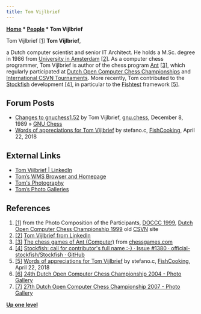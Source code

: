 ```yaml
---
title: Tom Vijlbrief
---
```

**[Home](Home "Home") \* [People](People "People") \* Tom Vijlbrief**



 [](http://old.csvn.nl/pics/part.jpg) Tom Vijlbrief <a id="cite-note-1" href="#cite-ref-1">[1]</a> 
**Tom Vijlbrief**,  

a Dutch computer scientist and senior IT Architect. He holds a M.Sc. degree in 1986 from [University in Amsterdam](https://en.wikipedia.org/wiki/University_of_Amsterdam) <a id="cite-note-2" href="#cite-ref-2">[2]</a>. As a computer chess programmer, Tom Vijlbrief is author of the chess program [Ant](Ant "Ant") <a id="cite-note-3" href="#cite-ref-3">[3]</a>, which regularly participated at [Dutch Open Computer Chess Championships](Dutch_Open_Computer_Chess_Championship "Dutch Open Computer Chess Championship") and [International CSVN Tournaments](International_CSVN_Tournament "International CSVN Tournament"). 
More recently, Tom contributed to the [Stockfish](Stockfish "Stockfish") development <a id="cite-note-4" href="#cite-ref-4">[4]</a>, in particular to the [Fishtest](Stockfish#Fishtest "Stockfish") framework <a id="cite-note-5" href="#cite-ref-5">[5]</a>.



## Forum Posts


* [Changes to gnuchess1.52](http://groups.google.com/group/gnu.chess/browse_frm/thread/b6421a28fcffea8b) by Tom Vijlbrief, [gnu.chess](Computer_Chess_Forums "Computer Chess Forums"), December 8, 1989 » [GNU Chess](GNU_Chess "GNU Chess")
* [Words of appreciations for Tom Vijlbrief](https://groups.google.com/d/msg/fishcooking/X-VnH3XqJtI/1oNnwtk-DAAJ) by stefano.c, [FishCooking](Computer_Chess_Forums "Computer Chess Forums"), April 22, 2018


## External Links


* [Tom Vijlbrief | LinkedIn](https://www.linkedin.com/in/tom-vijlbrief-39373b9/)
* [Tom’s WMS Browser and Homepage](http://www.v7f.eu/)
* [Tom's Photography](http://tomtor.blogspot.com/)
* [Tom’s Photo Galleries](http://www.xs4all.nl/%7Etomv/galleries/)


## References


1. <a id="cite-ref-1" href="#cite-note-1">[1]</a> from the Photo Composition of the Participants, [DOCCC 1999](DOCCC_1999 "DOCCC 1999"), [Dutch Open Computer Chess Championship 1999](http://old.csvn.nl/docc99.html) old [CSVN](CSVN "CSVN") site
2. <a id="cite-ref-2" href="#cite-note-2">[2]</a> [Tom Vijlbrief from LinkedIn](http://nl.linkedin.com/pub/tom-vijlbrief/9/73b/393)
3. <a id="cite-ref-3" href="#cite-note-3">[3]</a> [The chess games of Ant (Computer)](http://www.chessgames.com/perl/chessplayer?pid=103281) from [chessgames.com](http://www.chessgames.com/index.html)
4. <a id="cite-ref-4" href="#cite-note-4">[4]</a> [Stockfish: call for contributor's full name :-) · Issue #1380 · official-stockfish/Stockfish · GitHub](https://github.com/official-stockfish/Stockfish/issues/1380)
5. <a id="cite-ref-5" href="#cite-note-5">[5]</a> [Words of appreciations for Tom Vijlbrief](https://groups.google.com/d/msg/fishcooking/X-VnH3XqJtI/1oNnwtk-DAAJ) by stefano.c, [FishCooking](Computer_Chess_Forums "Computer Chess Forums"), April 22, 2018
6. <a id="cite-ref-6" href="#cite-note-6">[6]</a> [24th Dutch Open Computer Chess Championship 2004 - Photo Gallery](http://old.csvn.nl/gallery21.html)
7. <a id="cite-ref-7" href="#cite-note-7">[7]</a> [27th Dutch Open Computer Chess Championship 2007 - Photo Gallery](http://www.csvn.nl/index.php?option=com_content&view=article&id=430%3Afotogalerij-7&catid=54%3Afotogalerij&Itemid=61&lang=en)

**[Up one level](People "People")**







 
